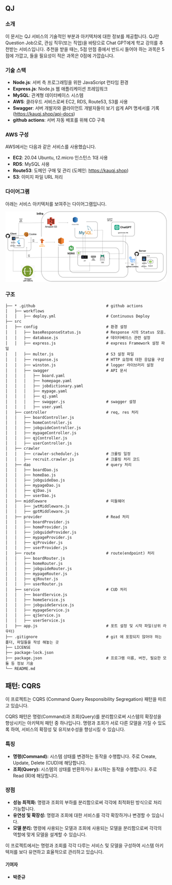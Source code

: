 ## QJ

### 소개

이 문서는 QJ 서비스의 기술적인 부분과 아키텍처에 대한 정보를 제공합니다.
QJ란 Question Job으로, 관심 직무(또는 직업)을 바탕으로 Chat GPT에게 학교 강의를 추천받는 서비스입니다.
추천을 받을 때는, 5점 만점 중에서 반드시 들어야 하는 과목은 5점에 가깝고, 들을 필요성이 적은 과목은 0점에 가깝습니다.

### 기술 스택

- **Node.js**: 서버 측 프로그래밍을 위한 JavaScript 런타임 환경
- **Express.js**: Node.js 웹 애플리케이션 프레임워크
- **MySQL**: 관계형 데이터베이스 시스템
- **AWS**: 클라우드 서비스로써 EC2, RDS, Route53, S3를 사용
- **Swagger**: 서버 개발자와 클라이언트 개발자들이 보기 쉽게 API 명세서를 기록 (https://kauqj.shop/api-docs)
- **github actions**: 서버 자동 배포를 위해 CD 구축

### AWS 구성

AWS에서는 다음과 같은 서비스를 사용했습니다.

- **EC2**: 20.04 Ubuntu, t2.micro 인스턴스 1대 사용
- **RDS**: MySQL 사용
- **Route53**: 도메인 구매 및 관리 (도메인: https://kauqj.shop)
- **S3**: 이미지 파일 URL 처리

### 다이어그램

아래는 서비스 아키텍처를 보여주는 다이어그램입니다.

![QJ 서비스 아키텍처](./최종_서비스아키텍처_7조.png)

### 구조

```
├── * .github                               # github actions
│   ├── workflows
│   │   ├── deploy.yml                      # Continuous Deploy
├── src
│   ├── config                              # 환경 설정
│   │   ├── baseResponseStatus.js           # Response 시의 Status 모음.
│   │   ├── database.js                     # 데이터베이스 관련 설정
│   │   ├── express.js                      # express Framework 설정 파일
│   │   ├── multer.js                       # S3 설정 파일
│   │   ├── response.js                     # HTTP 요청에 대한 응답을 구성
│   │   ├── winston.js                      # logger 라이브러리 설정
│   │   ├── swagger                         # API 문서
│ 	│   │   ├── board.yaml
│ 	│   │   ├── homepage.yaml
│ 	│   │   ├── jobdictionary.yaml
│ 	│   │   ├── mypage.yaml
│ 	│   │   ├── qj.yaml
│ 	│   │   ├── swagger.js                  # swagger 설정
│ 	│   │   ├── user.yaml
│   ├── controller                          # req, res 처리
│ 	│   ├── boardController.js
│ 	│   ├── homeController.js
│ 	│   ├── jobguideController.js
│ 	│   ├── mypageController.js
│ 	│   ├── qjController.js
│ 	│   ├── userController.js
│   ├── crawler
│ 	│   ├── crawler-scheduler.js            # 크롤링 일정
│ 	│   ├── recruit.crawler.js              # 크롤링 처리 코드
│   ├── dao                                 # query 처리
│ 	│   ├── boardDao.js
│ 	│   ├── homeDao.js
│ 	│   ├── jobguideDao.js
│ 	│   ├── mypageDao.js
│ 	│   ├── qjDao.js
│ 	│   ├── userDao.js
│   ├── middleware                          # 미들웨어
│ 	│   ├── jwtMiddleware.js
│ 	│   ├── gptMiddleware.js
│   ├── provider                            # Read 처리
│ 	│   ├── boardProvider.js
│ 	│   ├── homeProvider.js
│ 	│   ├── jobguideProvider.js
│ 	│   ├── mypageProvider.js
│ 	│   ├── qjProvider.js
│ 	│   ├── userProvider.js
│   ├── route                               # route(endpoint) 처리
│ 	│   ├── boardRouter.js
│ 	│   ├── homeRouter.js
│ 	│   ├── jobguideRouter.js
│ 	│   ├── mypageRouter.js
│ 	│   ├── qjRouter.js
│ 	│   ├── userRouter.js
│   ├── service                             # CUD 처리
│ 	│   ├── boardService.js
│ 	│   ├── homeService.js
│ 	│   ├── jobguideService.js
│ 	│   ├── mypageService.js
│ 	│   ├── qjService.js
│ 	│   ├── userService.js
│   ├── app.js                              # 포트 설정 및 시작 파일(상위 라우터)
├── .gitignore                              # git 에 포함되지 않아야 하는 폴더, 파일들을 작성 해놓는 곳
├── LICENSE
├── package-lock.json
├── package.json                            # 프로그램 이름, 버전, 필요한 모듈 등 정보 기술
└── README.md
```

## 패턴: CQRS

이 프로젝트는 CQRS (Command Query Responsibility Segregation) 패턴을 따르고 있습니다.

CQRS 패턴은 명령(Command)과 조회(Query)를 분리함으로써 시스템의 확장성을 향상시키는 아키텍처 패턴 중 하나입니다. 명령과 조회가 서로 다른 모델을 가질 수 있도록 하여, 서비스의 확장성 및 유지보수성을 향상시킬 수 있습니다.

### 특징

- **명령(Command):** 시스템 상태를 변경하는 동작을 수행합니다. 주로 Create, Update, Delete (CUD)에 해당합니다.
- **조회(Query):** 시스템의 상태를 반환하거나 표시하는 동작을 수행합니다. 주로 Read (R)에 해당합니다.

### 장점

- **성능 최적화:** 명령과 조회의 부하를 분리함으로써 각각에 최적화된 방식으로 처리 가능합니다.
- **유연성 및 확장성:** 명령과 조회에 대한 서비스를 각각 확장하거나 변경할 수 있습니다.
- **모델 분리:** 명령에 사용되는 모델과 조회에 사용되는 모델을 분리함으로써 각각의 역할에 맞게 모델을 설계할 수 있습니다.

이 프로젝트에서는 명령과 조회를 각각 다루는 서비스 및 모델을 구성하여 시스템 아키텍처를 보다 유연하고 효율적으로 관리하고 있습니다.

#### 기여자

- **박준규**
